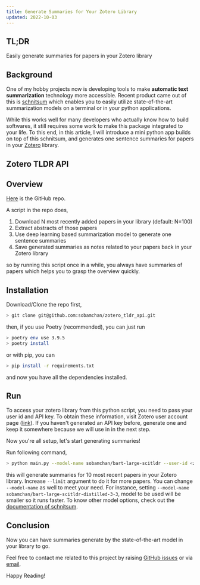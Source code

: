 ```yaml
---
title: Generate Summaries for Your Zotero Library
updated: 2022-10-03
---
```


## TL;DR

Easily generate summaries for papers in your Zotero library


## Background

One of my hobby projects now is developing tools to make **automatic text summarization** technology more accessible.
Recent product came out of this is [schnitsum](https://sotaro.io/posts/schnitsum) which enables you to easily utilize state-of-the-art summarization models on a terminal or in your python applications.

While this works well for many developers who actually know how to build softwares, it still requires some work to make this package integrated to your life.
To this end, in this article, I will introduce a mini python app builds on top of this schnitsum, and generates one sentence summaries for papers in your [Zotero](https://www.zotero.org/) library.


## Zotero TLDR API

## Overview

[Here](https://github.com/sobamchan/zotero_tldr_api) is the GitHub repo.

A script in the repo does,

1. Download N most recently added papers in your library (default: N=100)
2. Extract abstracts of those papers
3. Use deep learning based summarization model to generate one sentence summaries
4. Save generated summaries as notes related to your papers back in your Zotero library

so by running this script once in a while, you always have summaries of papers which helps you to grasp the overview quickly.


## Installation

Download/Clone the repo first,

```sh
> git clone git@github.com:sobamchan/zotero_tldr_api.git
```

then, if you use Poetry (recommended), you can just run

```sh
> poetry env use 3.9.5
> poetry install
```

or with pip, you can

```sh
> pip install -r requirements.txt
```

and now you have all the dependencies installed.


## Run

To access your zotero library from this python script, you need to pass your user id and API key.
To obtain these information, visit Zotero user account page ([link](https://www.zotero.org/settings/keys)).
If you haven't generated an API key before, generate one and keep it somewhere because we will use in in the next step.

Now you're all setup, let's start generating summaries!

Run following command,

```sh
> python main.py --model-name sobamchan/bart-large-scitldr --user-id <zotero_user_id> --zotero-key <zotero_user_key> --limit 10
```

this will generate summaries for 10 most recent papers in your Zotero library.
Increase `--limit` argument to do it for more papers.
You can change `--model-name` as well to meet your need.
For instance, setting `--model-name sobamchan/bart-large-scitldr-distilled-3-3`, model to be used will be smaller so it runs faster.
To know other model options, check out the [documentation of schnitsum](https://github.com/sobamchan/schnitsum/).


## Conclusion

Now you can have summaries generate by the state-of-the-art model in your library to go.

Feel free to contact me related to this project by raising [GitHub issues](https://github.com/sobamchan/zotero_tldr_api/issues) or via [email](https://sotaro.io/about).

Happy Reading!
